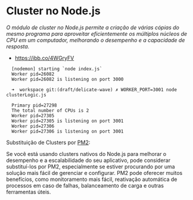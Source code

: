 # Cluster no Node.js

  *O módulo de cluster no Node.js permite a criação de várias cópias do mesmo programa para aproveitar eficientemente os múltiplos núcleos de CPU em um computador, melhorando o desempenho e a capacidade de resposta.*

  - https://ibb.co/4WGryFV

```
  [nodemon] starting `node index.js`
  Worker pid=26082
  Worker pid=26082 is listening on port 3000
```
``` 
  ➜  workspace git:(draft/delicate-wave) ✗ WORKER_PORT=3001 node clusterLogic.js

  Primary pid=27298
  The total number of CPUs is 2
  Worker pid=27305
  Worker pid=27305 is listening on port 3001
  Worker pid=27306
  Worker pid=27306 is listening on port 3001

```
Substituição de Clusters por [PM2](https://www.digitalocean.com/community/tutorials/how-to-set-up-a-node-js-application-for-production-on-ubuntu-22-04):

Se você está usando clusters nativos do Node.js para melhorar o desempenho e a escalabilidade do seu aplicativo, pode considerar substituí-los por PM2, especialmente se estiver procurando por uma solução mais fácil de gerenciar e configurar. PM2 pode oferecer muitos benefícios, como monitoramento mais fácil, reativação automática de processos em caso de falhas, balanceamento de carga e outras ferramentas úteis.
